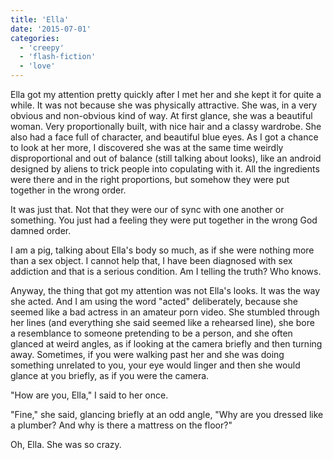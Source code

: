 ```yaml
---
title: 'Ella'
date: '2015-07-01'
categories:
  - 'creepy'
  - 'flash-fiction'
  - 'love'
---
```


Ella got my attention pretty quickly after I met her and she kept it for quite a
while. It was not because she was physically attractive. She was, in a very
obvious and non-obvious kind of way. At first glance, she was a beautiful woman.
Very proportionally built, with nice hair and a classy wardrobe. She also had a
face full of character, and beautiful blue eyes. As I got a chance to look at
her more, I discovered she was at the same time weirdly disproportional and out
of balance (still talking about looks), like an android designed by aliens to
trick people into copulating with it. All the ingredients were there and in the
right proportions, but somehow they were put together in the wrong order.

<!-- truncate -->

It was just that. Not that they were our of sync with one another or something.
You just had a feeling they were put together in the wrong God damned order.

I am a pig, talking about Ella's body so much, as if she were nothing more than
a sex object. I cannot help that, I have been diagnosed with sex addiction and
that is a serious condition. Am I telling the truth? Who knows.

Anyway, the thing that got my attention was not Ella's looks. It was the way she
acted. And I am using the word "acted" deliberately, because she seemed like a
bad actress in an amateur porn video. She stumbled through her lines (and
everything she said seemed like a rehearsed line), she bore a resemblance to
someone pretending to be a person, and she often glanced at weird angles, as if
looking at the camera briefly and then turning away. Sometimes, if you were
walking past her and she was doing something unrelated to you, your eye would
linger and then she would glance at you briefly, as if you were the camera.

"How are you, Ella," I said to her once.

"Fine," she said, glancing briefly at an odd angle, "Why are you dressed like a
plumber? And why is there a mattress on the floor?"

Oh, Ella. She was so crazy.
